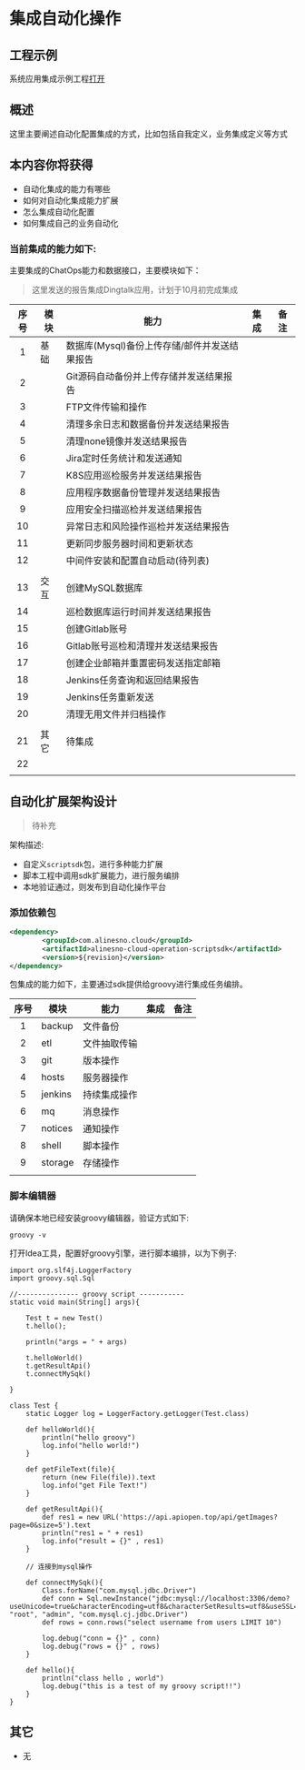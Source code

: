 # 集成自动化操作

## 工程示例

系统应用集成示例工程[打开](https://gitee.com/alinesno-cloud/alinesno-demo-gateway-open/tree/master/demo-operation)

## 概述

这里主要阐述自动化配置集成的方式，比如包括自我定义，业务集成定义等方式

## 本内容你将获得

- 自动化集成的能力有哪些
- 如何对自动化集成能力扩展
- 怎么集成自动化配置
- 如何集成自己的业务自动化

### 当前集成的能力如下:

主要集成的ChatOps能力和数据接口，主要模块如下：

> 这里发送的报告集成Dingtalk应用，计划于10月初完成集成

| 序号 | 模块 | 能力                                         | 集成 | 备注 |
|:----:|------|----------------------------------------------|------|------|
| 1    | 基础 | 数据库(Mysql)备份上传存储/邮件并发送结果报告 |      |      |
| 2    |      | Git源码自动备份并上传存储并发送结果报告      |      |      |
| 3    |      | FTP文件传输和操作                            |      |      |
| 4    |      | 清理多余日志和数据备份并发送结果报告         |      |      |
| 5    |      | 清理none镜像并发送结果报告                   |      |      |
| 6    |      | Jira定时任务统计和发送通知                   |      |      |
| 7    |      | K8S应用巡检服务并发送结果报告                |      |      |
| 8    |      | 应用程序数据备份管理并发送结果报告           |      |      |
| 9    |      | 应用安全扫描巡检并发送结果报告               |      |      |
| 10   |      | 异常日志和风险操作巡检并发送结果报告         |      |      |
| 11   |      | 更新同步服务器时间和更新状态                 |      |      |
| 12   |      | 中间件安装和配置自动启动(待列表)             |      |      |
|      |      |                                              |      |      |
| 13   | 交互 | 创建MySQL数据库                              |      |      |
| 14   |      | 巡检数据库运行时间并发送结果报告             |      |      |
| 15   |      | 创建Gitlab账号                               |      |      |
| 16   |      | Gitlab账号巡检和清理并发送结果报告           |      |      |
| 17   |      | 创建企业邮箱并重置密码发送指定邮箱           |      |      |
| 18   |      | Jenkins任务查询和返回结果报告                |      |      |
| 19   |      | Jenkins任务重新发送                          |      |      |
| 20   |      | 清理无用文件并归档操作                       |      |      |
|      |      |                                              |      |      |
| 21   | 其它 | 待集成                                       |      |      |
| 22   |      |                                              |      |      |
|      |      |                                              |      |      |

<!-- - 备份工具：数据备份，ETL数据采集管理，代码备份，日志备份等 -->
<!-- - ETL工具：轻量级的数据转换，数据抽取 -->
<!-- - CMDB工具：轻量级的hosts主机管理，获取主机状态，服务器情况等 -->
<!-- - 消息工具：消息的接发配置，包括redis/kafka/rocketmq等 -->
<!-- - 通知工具：集成钉钉通知，短信通知，电话通知，邮件通知，飞书通知等 -->
<!-- - 命令行工具：命令行执行工具，包括shell/ansible等 -->
<!-- - 存储工具：文件的存储上传获取等，偏于对一些项目文件的配置管理 -->

<!-- 具体工具类文档，待补充 -->


## 自动化扩展架构设计

> 待补充

架构描述:

- 自定义`scriptsdk`包，进行多种能力扩展
- 脚本工程中调用sdk扩展能力，进行服务编排
- 本地验证通过，则发布到自动化操作平台

### 添加依赖包

```xml
<dependency>
		<groupId>com.alinesno.cloud</groupId>
		<artifactId>alinesno-cloud-operation-scriptsdk</artifactId>
		<version>${revision}</version>
</dependency>
```

包集成的能力如下，主要通过sdk提供给groovy进行集成任务编排。

| 序号 | 模块    | 能力         | 集成 | 备注 |
|:----:|---------|--------------|------|------|
| 1    | backup  | 文件备份     |      |      |
| 2    | etl     | 文件抽取传输 |      |      |
| 3    | git     | 版本操作     |      |      |
| 4    | hosts   | 服务器操作   |      |      |
| 5    | jenkins | 持续集成操作 |      |      |
| 6    | mq      | 消息操作     |      |      |
| 7    | notices | 通知操作     |      |      |
| 8    | shell   | 脚本操作     |      |      |
| 9    | storage | 存储操作     |      |      |
|      |         |              |      |      |

### 脚本编辑器

请确保本地已经安装groovy编辑器，验证方式如下:
```shell
groovy -v
```

打开Idea工具，配置好groovy引擎，进行脚本编排，以为下例子:

```groovyimport org.slf4j.Logger
import org.slf4j.LoggerFactory
import groovy.sql.Sql

//--------------- groovy script -----------
static void main(String[] args){

    Test t = new Test()
    t.hello();

	println("args = " + args)

	t.helloWorld()
	t.getResultApi()
	t.connectMySqk()

}

class Test {
    static Logger log = LoggerFactory.getLogger(Test.class)

    def helloWorld(){
        println("hello groovy")
        log.info("hello world!")
    }

    def getFileText(file){
        return (new File(file)).text
        log.info("get File Text!")
    }

    def getResultApi(){
        def res1 = new URL('https://api.apiopen.top/api/getImages?page=0&size=5').text
        println("res1 = " + res1)
        log.info("result = {}" , res1)
    }

    // 连接到mysql操作

    def connectMySqk(){
        Class.forName("com.mysql.jdbc.Driver")
        def conn = Sql.newInstance("jdbc:mysql://localhost:3306/demo?useUnicode=true&characterEncoding=utf8&characterSetResults=utf8&useSSL=false&serverTimezone=GMT", "root", "admin", "com.mysql.cj.jdbc.Driver")
        def rows = conn.rows("select username from users LIMIT 10")

        log.debug("conn = {}" , conn)
        log.debug("rows = {}" , rows)
    }

    def hello(){
        println("class hello , world")
        log.debug("this is a test of my groovy script!!")
    }
}

```

## 其它

- 无

